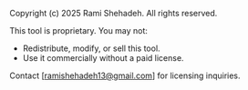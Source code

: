 Copyright (c) 2025 Rami Shehadeh. All rights reserved.

This tool is proprietary. You may not:
- Redistribute, modify, or sell this tool.
- Use it commercially without a paid license.

Contact [ramishehadeh13@gmail.com] for licensing inquiries.